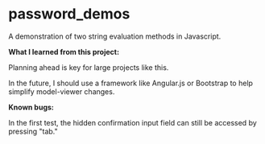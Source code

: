 # password_demos
A demonstration of two string evaluation methods in Javascript.

<b>What I learned from this project:</b>

Planning ahead is key for large projects like this.

In the future, I should use a framework like Angular.js or Bootstrap to help simplify model-viewer changes.

<b>Known bugs:</b>

In the first test, the hidden confirmation input field can still be accessed by pressing "tab."
